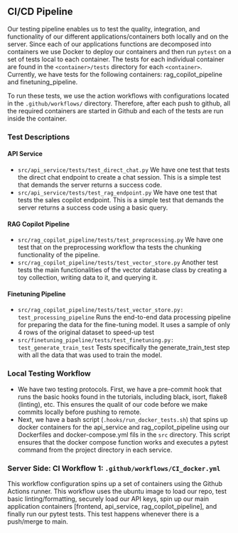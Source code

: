 ## CI/CD Pipeline

Our testing pipeline enables us to test the quality, integration, and functionality of our different applications/containers both locally and on the server. Since each of our applications functions are decomposed into containers we use Docker to deploy our containers and then run `pytest` on a set of tests local to each container.
The tests for each individual container are found in the `<container>/tests` directory for each `<container>`. Currently, we have tests for the following containers: rag_copilot_pipeline and finetuning_pipeline.

To run these tests, we use the action workflows with configurations located in the `.github/workflows/` directory. Therefore, after each push to github, all the required containers are started in Github and each of the tests are run inside the container. 


### Test Descriptions

#### API Service
- `src/api_service/tests/test_direct_chat.py` We have one test that tests the direct chat endpoint to create a chat session. This is a simple test that demands the server returns a success code.
- `src/api_service/tests/test_rag_endpoint.py` We have one test that tests the sales copilot endpoint. This is a simple test that demands the server returns a success code using a basic query.

#### RAG Copilot Pipeline
- `src/rag_copilot_pipeline/tests/test_preprocessing.py` We have one test that on the preprocessing workflow tha tests the chunking functionality of the pipeline.
- `src/rag_copilot_pipeline/tests/test_vector_store.py` Another test tests the main functionalities of the vector database class by creating a toy collection, writing data to it, and querying it.

#### Finetuning Pipeline
- `src/rag_copilot_pipeline/tests/test_vector_store.py: test_processing_pipeline` Runs the end-to-end data processing pipeline for preparing the data for the fine-tuning model. It uses a sample of only 4 rows of the original dataset to speed-up test
- `src/finetuning_pipeline/tests/test_finetuning.py: test_generate_train_test` Tests specifically the generate_train_test step with all the data that was used to train the model.


### Local Testing Workflow
- We have two testing protocols. First, we have a pre-commit hook that runs the basic hooks found in the tutorials, including black, isort, flake8 (linting), etc. This ensures the qualit of our code before we make commits locally before pushing to remote.
- Next, we have a bash script (`.hooks/run_docker_tests.sh`) that spins up docker containers for the api_service and rag_copilot_pipeline using our Dockerfiles and docker-compose.yml fils in the `src` directory. This script ensures that the docker compose function works and executes a pytest command from the project directory in each service.

### Server Side: CI Workflow 1: `.github/workflows/CI_docker.yml`

This workflow configuration spins up a set of containers using the Github Actions runner. This workflow uses the ubuntu image to load our repo, test basic linting/formatting, securely load our API keys, spin up our main application containers [frontend, api_service, rag_copilot_pipeline], and finally run our pytest tests. This test happens whenever there is a push/merge to main.